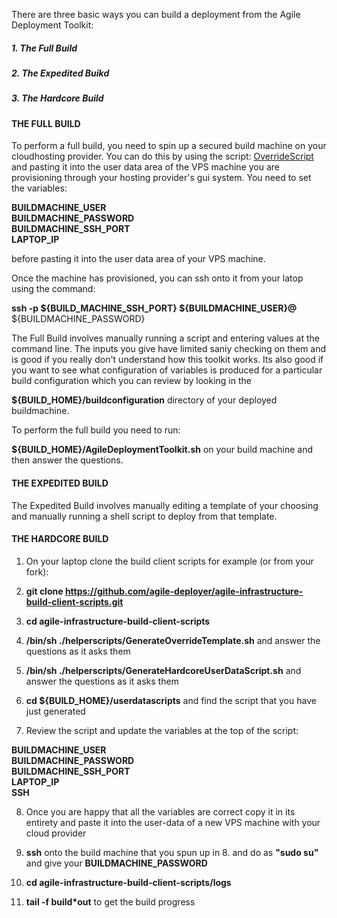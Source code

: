 There are three basic ways you can build a deployment from the Agile Deployment Toolkit:

##### 1. The Full Build
##### 2. The Expedited Buikd
##### 3. The Hardcore Build

#### THE FULL BUILD

To perform a full build, you need to spin up a secured build machine on your cloudhosting provider. You can do this by using the script: [OverrideScript](https://github.com/agile-deployer/agile-infrastructure-build-client-scripts/blob/master/templatedconfigurations/templateoverrides/OverrideScript.sh) and pasting it into the user data area of the VPS machine you are provisioning through your hosting provider's gui system. You need to set the variables:

**BUILDMACHINE_USER**   
**BUILDMACHINE_PASSWORD**  
**BUILDMACHINE_SSH_PORT**  
**LAPTOP_IP**

before pasting it into the user data area of your VPS machine.

Once the machine has provisioned, you can ssh onto it from your latop using the command:

**ssh -p ${BUILD_MACHINE_SSH_PORT} ${BUILDMACHINE_USER}@<build-machine-ip>**
<enter> ${BUILDMACHINE_PASSWORD}
  
The Full Build involves manually running a script and entering values at the command line. The inputs you give have limited saniy checking on them and is good if you really don't understand how this toolkit works.  Its also good if you want to see what configuration of variables is produced for a particular build configuration which you can review by looking in the 
  
  **${BUILD_HOME}/buildconfiguration**  directory of your deployed buildmachine.

To perform the full build you need to run:
  
  **${BUILD_HOME}/AgileDeploymentToolkit.sh** on your build machine and then answer the questions.
  
#### THE EXPEDITED BUILD
 
  
The Expedited Build involves manually editing a template of your choosing and manually running a shell script to deploy from that template.

#### THE HARDCORE BUILD
  
  1. On your laptop clone the build client scripts for example (or from your fork):
  
  2. **git clone https://github.com/agile-deployer/agile-infrastructure-build-client-scripts.git**
  
  3. **cd agile-infrastructure-build-client-scripts**
  
  4. **/bin/sh ./helperscripts/GenerateOverrideTemplate.sh** and answer the questions as it asks them 
  
  5. **/bin/sh ./helperscripts/GenerateHardcoreUserDataScript.sh** and answer the questions as it asks them
  
  6. **cd ${BUILD_HOME}/userdatascripts** and find the script that you have just generated
  
  7. Review the script and update the variables at the top of the script:
  
  **BUILDMACHINE_USER**  
**BUILDMACHINE_PASSWORD**  
**BUILDMACHINE_SSH_PORT**  
**LAPTOP_IP**  
**SSH**
  
  8. Once you are happy that all the variables are correct copy it in its entirety and paste it into the user-data of a new VPS machine with your cloud provider
  
  9. **ssh** onto the build machine that you spun up in 8. and do as **"sudo su"** and give your **BUILDMACHINE_PASSWORD**
  
  10. **cd agile-infrastructure-build-client-scripts/logs**
  
  11. **tail -f build*out** to get the build progress
